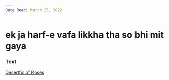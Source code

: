 ```yaml
---
Date Read: March 25, 2022
---
```


# ek ja harf-e vafa likkha tha so bhi mit gaya

### Text
[Desertful of Roses](http://www.columbia.edu/itc/mealac/pritchett/00ghalib/143/index_143.html)

